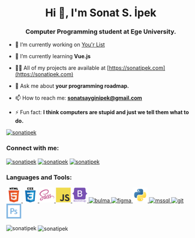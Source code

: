 <h1 align="center">Hi 👋, I'm Sonat S. İpek</h1>
<h3 align="center">Computer Programming student at Ege University.</h3>


- 🔭 I’m currently working on [You'r List](https://yourlist.sonatipek.com)

- 🌱 I’m currently learning **Vue.js**

- 👨‍💻 All of my projects are available at [https://sonatipek.com](https://sonatipek.com)

- 💬 Ask me about **your programming roadmap.**

- 📫 How to reach me: **sonatsayginipek@gmail.com**

- ⚡ Fun fact: **I think computers are stupid and just we tell them what to do.**

<p align="left"> <a href="https://twitter.com/sonatipek" target="blank"><img src="https://img.shields.io/twitter/follow/sonatipek?logo=twitter&style=for-the-badge" alt="sonatipek" /></a> </p>


<h3 align="left">Connect with me:</h3>
<p align="left">
<a href="https://twitter.com/sonatipek" target="blank"><img align="center" src="https://raw.githubusercontent.com/rahuldkjain/github-profile-readme-generator/master/src/images/icons/Social/twitter.svg" alt="sonatipek" height="30" width="40" /></a>
<a href="https://linkedin.com/in/sonatipek" target="blank"><img align="center" src="https://raw.githubusercontent.com/rahuldkjain/github-profile-readme-generator/master/src/images/icons/Social/linked-in-alt.svg" alt="sonatipek" height="30" width="40" /></a>
<a href="https://instagram.com/sonatipek" target="blank"><img align="center" src="https://raw.githubusercontent.com/rahuldkjain/github-profile-readme-generator/master/src/images/icons/Social/instagram.svg" alt="sonatipek" height="30" width="40" /></a>
</p>


<h3 align="left">Languages and Tools:</h3>
<p align="left"> 
<a href="https://www.w3.org/html/" target="_blank" rel="noreferrer"> <img src="https://raw.githubusercontent.com/devicons/devicon/master/icons/html5/html5-original-wordmark.svg" alt="html5" width="40" height="40"/> </a> 
<a href="https://www.w3schools.com/css/" target="_blank" rel="noreferrer"> <img src="https://raw.githubusercontent.com/devicons/devicon/master/icons/css3/css3-original-wordmark.svg" alt="css3" width="40" height="40"/> </a>
<a href="https://sass-lang.com" target="_blank" rel="noreferrer"> <img src="https://raw.githubusercontent.com/devicons/devicon/master/icons/sass/sass-original.svg" alt="sass" width="40" height="40"/> </a> 
<a href="https://developer.mozilla.org/en-US/docs/Web/JavaScript" target="_blank" rel="noreferrer"> <img src="https://raw.githubusercontent.com/devicons/devicon/master/icons/javascript/javascript-original.svg" alt="javascript" width="40" height="40"/> </a>
<a href="https://getbootstrap.com" target="_blank" rel="noreferrer"> <img src="https://raw.githubusercontent.com/devicons/devicon/master/icons/bootstrap/bootstrap-plain-wordmark.svg" alt="bootstrap" width="40" height="40"/> </a> 
<a href="https://bulma.io/" target="_blank" rel="noreferrer"> <img src="https://raw.githubusercontent.com/gilbarbara/logos/804dc257b59e144eaca5bc6ffd16949752c6f789/logos/bulma.svg" alt="bulma" width="40" height="40"/> </a> 
<a href="https://www.figma.com/" target="_blank" rel="noreferrer"> <img src="https://www.vectorlogo.zone/logos/figma/figma-icon.svg" alt="figma" width="40" height="40"/> </a> 
<a href="https://www.python.org" target="_blank" rel="noreferrer"> <img src="https://raw.githubusercontent.com/devicons/devicon/master/icons/python/python-original.svg" alt="python" width="40" height="40"/> </a> 
<a href="https://www.microsoft.com/en-us/sql-server" target="_blank" rel="noreferrer"> <img src="https://www.svgrepo.com/show/303229/microsoft-sql-server-logo.svg" alt="mssql" width="40" height="40"/> </a>
<a href="https://git-scm.com/" target="_blank" rel="noreferrer"> <img src="https://www.vectorlogo.zone/logos/git-scm/git-scm-icon.svg" alt="git" width="40" height="40"/> </a> 
<a href="https://www.photoshop.com/en" target="_blank" rel="noreferrer"> <img src="https://raw.githubusercontent.com/devicons/devicon/master/icons/photoshop/photoshop-line.svg" alt="photoshop" width="40" height="40"/> </a>
</p>


<p><img align="left" src="https://github-readme-stats.vercel.app/api/top-langs?username=sonatipek&show_icons=true&theme=onedark&locale=en&layout=compact" alt="sonatipek" /></p>

<p>&nbsp;<img align="center" src="https://github-readme-stats.vercel.app/api?username=sonatipek&show_icons=true&theme=onedark&locale=en" alt="sonatipek" /></p>

